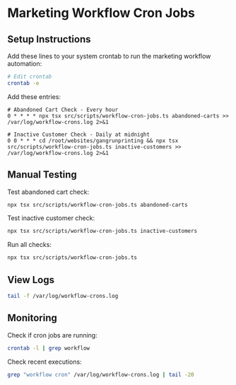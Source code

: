 # Marketing Workflow Cron Jobs

## Setup Instructions

Add these lines to your system crontab to run the marketing workflow automation:

```bash
# Edit crontab
crontab -e
```

Add these entries:

```cron
# Abandoned Cart Check - Every hour
0 * * * * npx tsx src/scripts/workflow-cron-jobs.ts abandoned-carts >> /var/log/workflow-crons.log 2>&1

# Inactive Customer Check - Daily at midnight
0 0 * * * cd /root/websites/gangrunprinting && npx tsx src/scripts/workflow-cron-jobs.ts inactive-customers >> /var/log/workflow-crons.log 2>&1
```

## Manual Testing

Test abandoned cart check:

```bash
npx tsx src/scripts/workflow-cron-jobs.ts abandoned-carts
```

Test inactive customer check:

```bash
npx tsx src/scripts/workflow-cron-jobs.ts inactive-customers
```

Run all checks:

```bash
npx tsx src/scripts/workflow-cron-jobs.ts
```

## View Logs

```bash
tail -f /var/log/workflow-crons.log
```

## Monitoring

Check if cron jobs are running:

```bash
crontab -l | grep workflow
```

Check recent executions:

```bash
grep "workflow cron" /var/log/workflow-crons.log | tail -20
```
